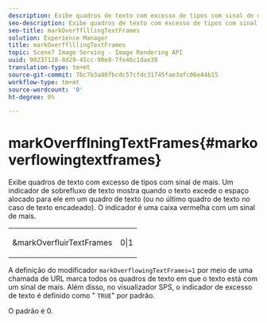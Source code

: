 ```yaml
---
description: Exibe quadros de texto com excesso de tipos com sinal de mais. Um indicador de sobrefluxo de texto mostra quando o texto excede o espaço alocado para ele em um quadro de texto (ou no último quadro de texto no caso de texto encadeado). O indicador é uma caixa vermelha com um sinal de mais.
seo-description: Exibe quadros de texto com excesso de tipos com sinal de mais. Um indicador de sobrefluxo de texto mostra quando o texto excede o espaço alocado para ele em um quadro de texto (ou no último quadro de texto no caso de texto encadeado). O indicador é uma caixa vermelha com um sinal de mais.
seo-title: markOverfflllingTextFrames
solution: Experience Manager
title: markOverfflllingTextFrames
topic: Scene7 Image Serving - Image Rendering API
uuid: 90237128-8d29-45cc-90e8-7fe46c1dae38
translation-type: tm+mt
source-git-commit: 7bc7b3a86fbcdc57cfdc31745fae3afc06e44b15
workflow-type: tm+mt
source-wordcount: '0'
ht-degree: 0%

---
```



# markOverfflningTextFrames{#markoverflowingtextframes}

Exibe quadros de texto com excesso de tipos com sinal de mais. Um indicador de sobrefluxo de texto mostra quando o texto excede o espaço alocado para ele em um quadro de texto (ou no último quadro de texto no caso de texto encadeado). O indicador é uma caixa vermelha com um sinal de mais.

<table id="simpletable_F17FD29EB52043BF9000923ED5195A26"> 
 <tr class="strow"> 
  <td class="stentry"> <p><span class="codeph"> &amp;markOverfluirTextFrames</span> </p> </td> 
  <td class="stentry"> <p>0|1 </p></td> 
 </tr> 
</table>

A definição do modificador `markOverflowingTextFrames=1` por meio de uma chamada de URL marca todos os quadros de texto em que o texto está com um sinal de mais. Além disso, no visualizador SPS, o indicador de excesso de texto é definido como &quot; `TRUE`&quot; por padrão.

O padrão é 0.
